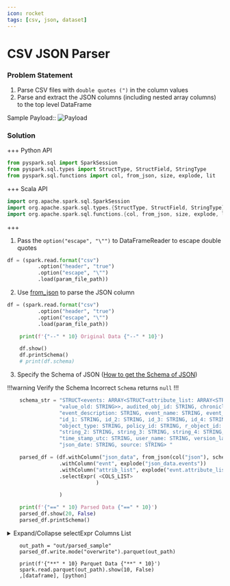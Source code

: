 ```yaml
---
icon: rocket
tags: [csv, json, dataset]
---
```

# CSV JSON Parser 


### **Problem Statement**
1. Parse CSV files with `double quotes (")` in the column values 
2. Parse and extract the JSON columns (including nested array columns) to the top level DataFrame

Sample Payload::
![Payload](~/assets/input/payload.png)


### Solution

+++ Python API
``` python
from pyspark.sql import SparkSession
from pyspark.sql.types import StructType, StructField, StringType
from pyspark.sql.functions import col, from_json, size, explode, lit
```
+++ Scala API
``` scala
import org.apache.spark.sql.SparkSession
import org.apache.spark.sql.types.{StructType, StructField, StringType}
import org.apache.spark.sql.functions.{col, from_json, size, explode, lit}
```
+++

1. Pass the `option("escape", "\"")` to DataFrameReader to escape double quotes

``` python CSV DataFrameReader
df = (spark.read.format("csv")
          .option("header", "true")
          .option("escape", "\"")
          .load(param_file_path))
```

2. Use [from_json](https://spark.apache.org/docs/latest/api/sql/#from_json) to parse the JSON column


``` python Code 
df = (spark.read.format("csv")
          .option("header", "true")
          .option("escape", "\"")
          .load(param_file_path))

    print(f'{"--" * 10} Original Data {"--" * 10}')

    df.show()
    df.printSchema()
    # print(df.schema)
```

3. Specify the Schema of JSON ([How to get the Schema of JSON](json_schema.md))

!!!warning Verify the Schema
Incorrect `Schema` returns `null` 
!!!

```python
    schema_str = "STRUCT<events: ARRAY<STRUCT<attribute_list: ARRAY<STRUCT<name: STRING, value_new: STRING, " \
                 "value_old: STRING>>, audited_obj_id: STRING, chronicle_id: STRING, current_state: STRING, " \
                 "event_description: STRING, event_name: STRING, event_source: STRING, host_name: STRING, " \
                 "id_1: STRING, id_2: STRING, id_3: STRING, id_4: STRING, id_5: STRING, object_name: STRING, " \
                 "object_type: STRING, policy_id: STRING, r_object_id: STRING, session_id: STRING, string_1: STRING, " \
                 "string_2: STRING, string_3: STRING, string_4: STRING, string_5: STRING, time_stamp: STRING, " \
                 "time_stamp_utc: STRING, user_name: STRING, version_label: STRING, workflow_id: STRING>>, " \
                 "json_date: STRING, source: STRING> "

    parsed_df = (df.withColumn("json_data", from_json(col("json"), schema_str))
                 .withColumn("evnt", explode("json_data.events"))
                 .withColumn("attrib_list", explode("evnt.attribute_list"))
                 .selectExpr( <COLS_LIST>
                             )

                 )

    print(f'{"==" * 10} Parsed Data {"==" * 10}')
    parsed_df.show(20, False)
    parsed_df.printSchema()
```

<details>
    <summary>Expand/Collapse selectExpr Columns List</summary>
    #### Columns present in the CSV File
    ``` 
        "doc_id",
        "module_content_id",
        "module_type",
        "history_index",
        "source",
        "json_data.json_date",
        "json_data.source as events_source",
        "evnt.time_stamp_utc",
        "evnt.r_object_id",
        "evnt.audited_obj_id",
        "evnt.workflow_id",
        "evnt.policy_id",
        "evnt.user_name",
        "evnt.chronicle_id",
        "evnt.event_description",
        "evnt.event_source",
        "evnt.object_name",
        "evnt.version_label",
        "evnt.id_5",
        "evnt.id_4",
        "evnt.time_stamp",
        "evnt.object_type",
        "evnt.current_state",
        "evnt.session_id",
        "attrib_list.name",
        "attrib_list.value_new",
        "attrib_list.value_old",
        "evnt.string_3",
        "evnt.event_name",
        "evnt.string_2",
        "evnt.string_5",
        "evnt.string_4",
        "evnt.id_1",
        "evnt.host_name",
        "evnt.string_1",
        "evnt.id_3",
        "evnt.id_2"
    ```
</details>

``` Write the Parsed DataFrame as Parquet files
    out_path = "out/parsed_sample"
    parsed_df.write.mode("overwrite").parquet(out_path)
```


``` Read from Parquet Directory
    print(f'{"**" * 10} Parquet Data {"**" * 10}')
    spark.read.parquet(out_path).show(10, False)
    ,[dataframe], [python]
```

